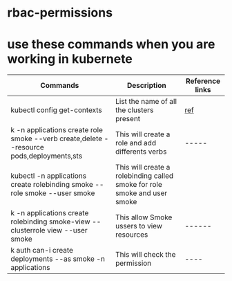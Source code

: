 # rbac-permissions
# use these commands when you are working in kubernete
| Commands | Description | Reference links |
|----------|-------------|------------------|
kubectl config get-contexts | List the name of all the clusters present | [ref](https://killercoda.com/killer-shell-cka/scenario/rbac-user-permissions) |
 k -n applications create role smoke --verb create,delete --resource pods,deployments,sts| This will create a role and add differents verbs | -----|
 kubectl -n applications create rolebinding smoke --role smoke --user smoke| This will create a rolebinding called smoke for role smoke and user smoke|
 k -n applications create rolebinding smoke-view --clusterrole view --user smoke| This allow Smoke ussers to view resources | ------|
 k auth can-i create deployments --as smoke -n applications| This will check the permission|----|
